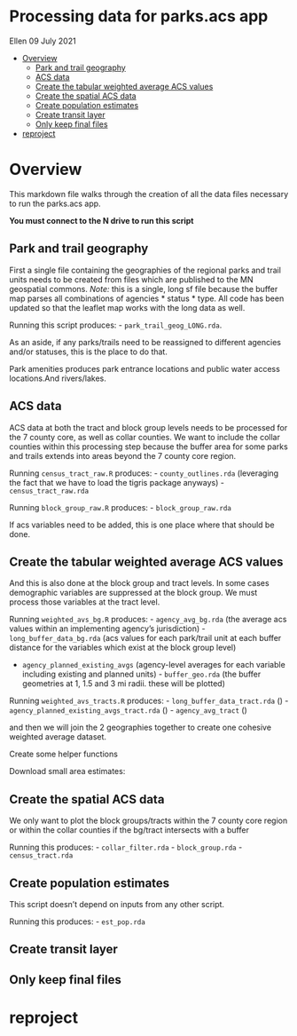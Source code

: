 Processing data for parks.acs app
================
Ellen
09 July 2021

-   [Overview](#overview)
    -   [Park and trail geography](#park-and-trail-geography)
    -   [ACS data](#acs-data)
    -   [Create the tabular weighted average ACS
        values](#create-the-tabular-weighted-average-acs-values)
    -   [Create the spatial ACS data](#create-the-spatial-acs-data)
    -   [Create population estimates](#create-population-estimates)
    -   [Create transit layer](#create-transit-layer)
    -   [Only keep final files](#only-keep-final-files)
-   [reproject](#reproject)

# Overview

This markdown file walks through the creation of all the data files
necessary to run the parks.acs app.

**You must connect to the N drive to run this script**

## Park and trail geography

First a single file containing the geographies of the regional parks and
trail units needs to be created from files which are published to the MN
geospatial commons. *Note:* this is a single, long sf file because the
buffer map parses all combinations of agencies \* status \* type. All
code has been updated so that the leaflet map works with the long data
as well.

Running this script produces: - `park_trail_geog_LONG.rda`.

As an aside, if any parks/trails need to be reassigned to different
agencies and/or statuses, this is the place to do that.

Park amenities produces park entrance locations and public water access
locations.And rivers/lakes.

## ACS data

ACS data at both the tract and block group levels needs to be processed
for the 7 county core, as well as collar counties. We want to include
the collar counties within this processing step because the buffer area
for some parks and trails extends into areas beyond the 7 county core
region.

Running `census_tract_raw.R` produces: - `county_outlines.rda`
(leveraging the fact that we have to load the tigris package anyways) -
`census_tract_raw.rda`

Running `block_group_raw.R` produces: - `block_group_raw.rda`

If acs variables need to be added, this is one place where that should
be done.

## Create the tabular weighted average ACS values

And this is also done at the block group and tract levels. In some cases
demographic variables are suppressed at the block group. We must process
those variables at the tract level.

Running `weighted_avs_bg.R` produces: - `agency_avg_bg.rda` (the average
acs values within an implementing agency’s jurisdiction) -
`long_buffer_data_bg.rda` (acs values for each park/trail unit at each
buffer distance for the variables which exist at the block group level)
- `agency_planned_existing_avgs` (agency-level averages for each
variable including existing and planned units) - `buffer_geo.rda` (the
buffer geometries at 1, 1.5 and 3 mi radii. these will be plotted)

Running `weighted_avs_tracts.R` produces: - `long_buffer_data_tract.rda`
() - `agency_planned_existing_avgs_tract.rda` () - `agency_avg_tract` ()

and then we will join the 2 geographies together to create one cohesive
weighted average dataset.

Create some helper functions

Download small area estimates:

## Create the spatial ACS data

We only want to plot the block groups/tracts within the 7 county core
region or within the collar counties if the bg/tract intersects with a
buffer

Running this produces: - `collar_filter.rda` - `block_group.rda` -
`census_tract.rda`

## Create population estimates

This script doesn’t depend on inputs from any other script.

Running this produces: - `est_pop.rda`

## Create transit layer

## Only keep final files

# reproject

